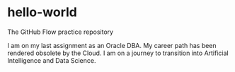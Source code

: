 # hello-world
The GitHub Flow practice repository

I am on my last assignment as an Oracle DBA. My career path has been rendered obsolete by the Cloud. I am on a journey to transition into Artificial Intelligence and Data Science.
